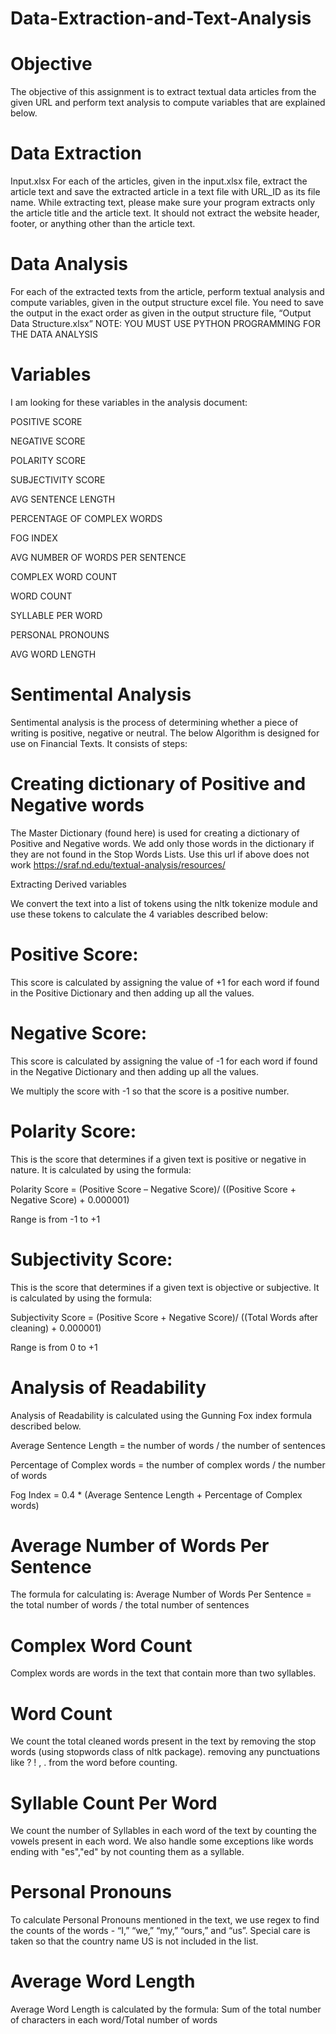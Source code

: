# Data-Extraction-and-Text-Analysis

# Objective

The objective of this assignment is to extract textual data articles from the given URL and perform text analysis to compute variables that are explained below. 

# Data Extraction

Input.xlsx
For each of the articles, given in the input.xlsx file, extract the article text and save the extracted article in a text file with URL_ID as its file name.
While extracting text, please make sure your program extracts only the article title and the article text. It should not extract the website header, footer, or anything other than the article text. 


# Data Analysis

For each of the extracted texts from the article, perform textual analysis and compute variables, given in the output structure excel file. You need to save the output in the exact order as given in the output structure file, “Output Data Structure.xlsx”
NOTE: YOU MUST USE PYTHON PROGRAMMING FOR THE DATA ANALYSIS


# Variables


I am looking for these variables in the analysis document:

POSITIVE SCORE

NEGATIVE SCORE

POLARITY SCORE

SUBJECTIVITY SCORE

AVG SENTENCE LENGTH

PERCENTAGE OF COMPLEX WORDS

FOG INDEX

AVG NUMBER OF WORDS PER SENTENCE

COMPLEX WORD COUNT

WORD COUNT

SYLLABLE PER WORD

PERSONAL PRONOUNS

AVG WORD LENGTH




# Sentimental Analysis
Sentimental analysis is the process of determining whether a piece of writing is positive, negative or neutral. The below Algorithm is designed for use on Financial Texts. It consists of steps:

# Creating dictionary of Positive and Negative words

The Master Dictionary (found here) is used for creating a dictionary of Positive and Negative words. We add only those words in the dictionary if they are not found in the Stop Words Lists. Use this url if above does not work https://sraf.nd.edu/textual-analysis/resources/ 

Extracting Derived variables

We convert the text into a list of tokens using the nltk tokenize module and use these tokens to calculate the 4 variables described below:

# Positive Score: 

This score is calculated by assigning the value of +1 for each word if found in the Positive Dictionary and then adding up all the values.

# Negative Score: 
This score is calculated by assigning the value of -1 for each word if found in the Negative Dictionary and then adding up all the values.

We multiply the score with -1 so that the score is a positive number.

# Polarity Score: 

This is the score that determines if a given text is positive or negative in nature. It is calculated by using the formula:

Polarity Score = (Positive Score – Negative Score)/ ((Positive Score + Negative Score) + 0.000001)

Range is from -1 to +1

# Subjectivity Score:

This is the score that determines if a given text is objective or subjective. It is calculated by using the formula: 

Subjectivity Score = (Positive Score + Negative Score)/ ((Total Words after cleaning) + 0.000001)

Range is from 0 to +1

# Analysis of Readability

Analysis of Readability is calculated using the Gunning Fox index formula described below.

Average Sentence Length = the number of words / the number of sentences

Percentage of Complex words = the number of complex words / the number of words 

Fog Index = 0.4 * (Average Sentence Length + Percentage of Complex words)

# Average Number of Words Per Sentence

The formula for calculating is:
Average Number of Words Per Sentence = the total number of words / the total number of sentences

# Complex Word Count

Complex words are words in the text that contain more than two syllables.

# Word Count

We count the total cleaned words present in the text by 
removing the stop words (using stopwords class of nltk package).
removing any punctuations like ? ! , . from the word before counting.

# Syllable Count Per Word

We count the number of Syllables in each word of the text by counting the vowels present in each word. We also handle some exceptions like words ending with "es","ed" by not counting them as a syllable.

# Personal Pronouns

To calculate Personal Pronouns mentioned in the text, we use regex to find the counts of the words - “I,” “we,” “my,” “ours,” and “us”. Special care is taken so that the country name US is not included in the list.

# Average Word Length

Average Word Length is calculated by the formula:
Sum of the total number of characters in each word/Total number of words

